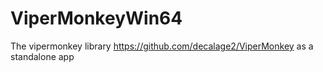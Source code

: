 # ViperMonkeyWin64
The vipermonkey library https://github.com/decalage2/ViperMonkey as a standalone app
